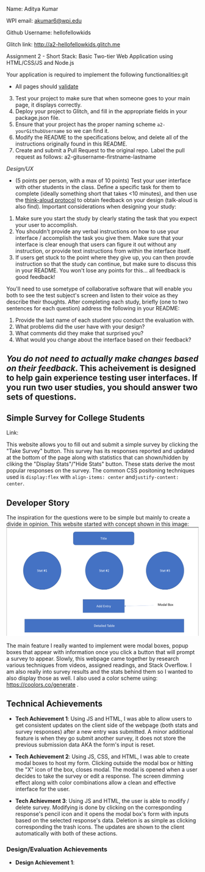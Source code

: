 Name: Aditya Kumar

WPI email: akumar6@wpi.edu

Github Username: hellofellowkids

Glitch link: http://a2-hellofellowkids.glitch.me

Assignment 2 - Short Stack: Basic Two-tier Web Application using HTML/CSS/JS and Node.js  

Your application is required to implement the following functionalities:git 
- All pages should [validate](https://validator.w3.org)

3. Test your project to make sure that when someone goes to your main page, it displays correctly.
4. Deploy your project to Glitch, and fill in the appropriate fields in your package.json file.
5. Ensure that your project has the proper naming scheme `a2-yourGithubUsername` so we can find it.
6. Modify the README to the specifications below, and delete all of the instructions originally found in this README.
7. Create and submit a Pull Request to the original repo. Label the pull request as follows: a2-gitusername-firstname-lastname

*Design/UX*
- (5 points per person, with a max of 10 points) Test your user interface with other students in the class. Define a specific task for them to complete (ideally something short that takes <10 minutes), and then use the [think-aloud protocol](https://en.wikipedia.org/wiki/Think_aloud_protocol) to obtain feedback on your design (talk-aloud is also find). Important considerations when designing your study:

1. Make sure you start the study by clearly stating the task that you expect your user to accomplish.
2. You shouldn't provide any verbal instructions on how to use your interface / accomplish the task you give them. Make sure that your interface is clear enough that users can figure it out without any instruction, or provide text instructions from within the interface itself. 
3. If users get stuck to the point where they give up, you can then provde instruction so that the study can continue, but make sure to discuss this in your README. You won't lose any points for this... all feedback is good feedback!

You'll need to use sometype of collaborative software that will enable you both to see the test subject's screen and listen to their voice as they describe their thoughts. After completing each study, briefly (one to two sentences for each question) address the following in your README:

1. Provide the last name of each student you conduct the evaluation with.
2. What problems did the user have with your design?
3. What comments did they make that surprised you?
4. What would you change about the interface based on their feedback?

*You do not need to actually make changes based on their feedback*. This acheivement is designed to help gain experience testing user interfaces. If you run two user studies, you should answer two sets of questions.
---

## Simple Survey for College Students
Link: 

This website allows you to fill out and submit a simple survey by clicking the "Take Survey" button. This survey has its responses reported and updated at the bottom of the page along with statistics that can shown/hidden by cliking the "Display Stats"/"Hide Stats" button. These stats derive the most popular responses on the survey. The common CSS positoning techniques used is `display:flex` with `align-items: center` and`justify-content: center`.

## Developer Story
The inspiration for the questions were to be simple but mainly to create a divide in opinion. This website started with concept shown in this image: 
![concept](concept.png)

The main feature I really wanted to implement were modal boxes, popup boxes that appear with information once you click a button that will prompt a survey to appear. Slowly, this webpage came together by research various techniques from videos, assigned readings, and Stack Overflow. I am also really into survey results and the stats behind them so I wanted to also display those as well. I also used a color scheme using: https://coolors.co/generate .


## Technical Achievements
- **Tech Achievement 1**: Using JS and HTML, I was able to allow users to get consistent updates on the client side of the webpage (both stats and survey responses) after a new entry was submitted. A minor additional feature is when they go submit another survey, it does not store the previous submission data AKA the form's input is reset.

- **Tech Achievement 2**: Using JS, CSS, and HTML, I was able to create modal boxes to host my form. Clicking outside the modal box or hitting the "X" icon of the box, closes modal. The modal is opened when a user decides to take the survey or edit a response. The screen dimming effect along with color combinations allow a clean and effective interface for the user.

- **Tech Achievment 3**: Using JS and HTML, the user is able to modify / delete survey. Modifying is done by clicking on the corresponding response's pencil icon and it opens the modal box's form with inputs based on the selected response's data. Deletion is as simple as clicking corresponding the trash icons. The updates are shown to the client automatically with both of these actions.

### Design/Evaluation Achievements
- **Design Achievement 1**: 